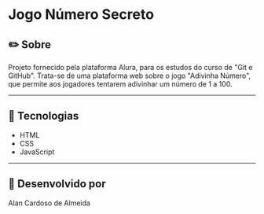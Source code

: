 # Jogo Número Secreto

## ✏️ Sobre
Projeto fornecido pela plataforma Alura, para os estudos do curso de "Git e GitHub". Trata-se de uma plataforma web sobre o jogo "Adivinha Número", que permite aos jogadores tentarem adivinhar um número de 1 a 100.

---

## 🚀 Tecnologias

- HTML
- CSS
- JavaScript

---

## 👥 Desenvolvido por

Alan Cardoso de Almeida
